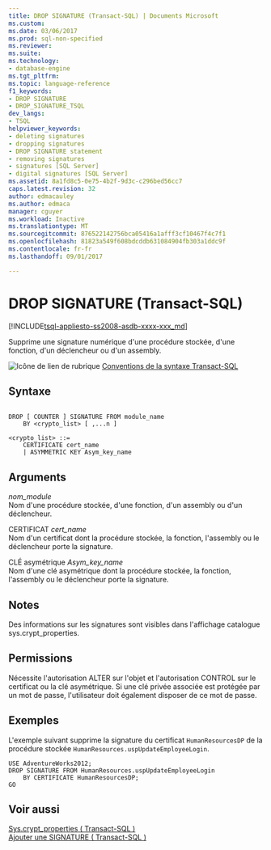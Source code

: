 ```yaml
---
title: DROP SIGNATURE (Transact-SQL) | Documents Microsoft
ms.custom: 
ms.date: 03/06/2017
ms.prod: sql-non-specified
ms.reviewer: 
ms.suite: 
ms.technology:
- database-engine
ms.tgt_pltfrm: 
ms.topic: language-reference
f1_keywords:
- DROP SIGNATURE
- DROP_SIGNATURE_TSQL
dev_langs:
- TSQL
helpviewer_keywords:
- deleting signatures
- dropping signatures
- DROP SIGNATURE statement
- removing signatures
- signatures [SQL Server]
- digital signatures [SQL Server]
ms.assetid: 8a1fd8c5-0e75-4b2f-9d3c-c296bed56cc7
caps.latest.revision: 32
author: edmacauley
ms.author: edmaca
manager: cguyer
ms.workload: Inactive
ms.translationtype: MT
ms.sourcegitcommit: 876522142756bca05416a1afff3cf10467f4c7f1
ms.openlocfilehash: 81823a549f608bdcddb631084904fb303a1ddc9f
ms.contentlocale: fr-fr
ms.lasthandoff: 09/01/2017

---
```

# <a name="drop-signature-transact-sql"></a>DROP SIGNATURE (Transact-SQL)
[!INCLUDE[tsql-appliesto-ss2008-asdb-xxxx-xxx_md](../../includes/tsql-appliesto-ss2008-asdb-xxxx-xxx-md.md)]

  Supprime une signature numérique d'une procédure stockée, d'une fonction, d'un déclencheur ou d'un assembly.  
  
 ![Icône de lien de rubrique](../../database-engine/configure-windows/media/topic-link.gif "Icône lien de rubrique") [Conventions de la syntaxe Transact-SQL](../../t-sql/language-elements/transact-sql-syntax-conventions-transact-sql.md)  
  
## <a name="syntax"></a>Syntaxe  
  
```  
  
DROP [ COUNTER ] SIGNATURE FROM module_name   
    BY <crypto_list> [ ,...n ]  
  
<crypto_list> ::=  
    CERTIFICATE cert_name  
    | ASYMMETRIC KEY Asym_key_name  
```  
  
## <a name="arguments"></a>Arguments  
 *nom_module*  
 Nom d'une procédure stockée, d'une fonction, d'un assembly ou d'un déclencheur.  
  
 CERTIFICAT *cert_name*  
 Nom d'un certificat dont la procédure stockée, la fonction, l'assembly ou le déclencheur porte la signature.  
  
 CLÉ asymétrique *Asym_key_name*  
 Nom d'une clé asymétrique dont la procédure stockée, la fonction, l'assembly ou le déclencheur porte la signature.  
  
## <a name="remarks"></a>Notes  
 Des informations sur les signatures sont visibles dans l'affichage catalogue sys.crypt_properties.  
  
## <a name="permissions"></a>Permissions  
 Nécessite l'autorisation ALTER sur l'objet et l'autorisation CONTROL sur le certificat ou la clé asymétrique. Si une clé privée associée est protégée par un mot de passe, l'utilisateur doit également disposer de ce mot de passe.  
  
## <a name="examples"></a>Exemples  
 L'exemple suivant supprime la signature du certificat `HumanResourcesDP` de la procédure stockée `HumanResources.uspUpdateEmployeeLogin`.  
  
```  
USE AdventureWorks2012;  
DROP SIGNATURE FROM HumanResources.uspUpdateEmployeeLogin   
    BY CERTIFICATE HumanResourcesDP;  
GO  
```  
  
## <a name="see-also"></a>Voir aussi  
 [Sys.crypt_properties &#40; Transact-SQL &#41;](../../relational-databases/system-catalog-views/sys-crypt-properties-transact-sql.md)   
 [Ajouter une SIGNATURE &#40; Transact-SQL &#41;](../../t-sql/statements/add-signature-transact-sql.md)  
  
  


